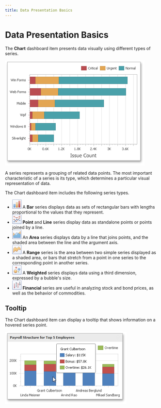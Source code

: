 ```yaml
---
title: Data Presentation Basics
---
```

# Data Presentation Basics
The **Chart** dashboard item presents data visually using different types of series.

![MainFeatures_Chart](../../../../images/img18175.png)

A series represents a grouping of related data points. The most important characteristic of a series is its type, which determines a particular visual representation of data.

The Chart dashboard item includes the following series types.
* ![Charts_SeriesTypes_Bar_Icon](../../../../images/img18730.png) A **Bar** series displays data as sets of rectangular bars with lengths proportional to the values that they represent.
* ![Charts_SeriesTypes_Line_Icon](../../../../images/img18746.png) **Point** and **Line** series display data as standalone points or points joined by a line.
* ![Charts_SeriesTypes_Area_Icon](../../../../images/img18728.png) An **Area** series displays data by a line that joins points, and the shaded area between the line and the argument axis.
* ![Charts_SeriesTypes_RangeArea_Icon](../../../../images/img18748.png) A **Range** series is the area between two simple series displayed as a shaded area, or bars that stretch from a point in one series to the corresponding point in another series.
* ![Charts_SeriesTypes_Bubble_Icon](../../../../images/img18732.png) A **Weighted** series displays data using a third dimension, expressed by a bubble's size.
* ![Charts_SeriesTypes_HighLowClose_Icon](../../../../images/img18744.png) **Financial** series are useful in analyzing stock and bond prices, as well as the behavior of commodities.

## Tooltip
The Chart dashboard item can display a tooltip that shows information on a hovered series point.

![Chart_CrosshairLabel](../../../../images/img22368.png)